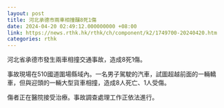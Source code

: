 ```yaml
---
layout: post
title: 河北承德市兩車相撞釀8死1傷
date: 2024-04-20 02:49:12.000000000 +08:00
link: https://news.rthk.hk/rthk/ch/component/k2/1749700-20240420.htm
categories: rthk
---
```


河北省承德市發生兩車相撞交通事故，造成8死1傷。

事故現場在510國道圍場縣域內。一名男子駕駛的汽車，試圖超越前面的一輛轎車，但與迎頭的一輛大型貨車相撞，造成8人死亡、1人受傷。 

傷者正在醫院接受治療。事故調查處理工作正依法進行。
